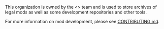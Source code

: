 This organization is owned by the <> team and is used to store archives of legal mods as well as some development repositories and other tools.

For more information on mod development, please see [CONTRIBUTING.md](profile/CONTRIBUTING.md).
